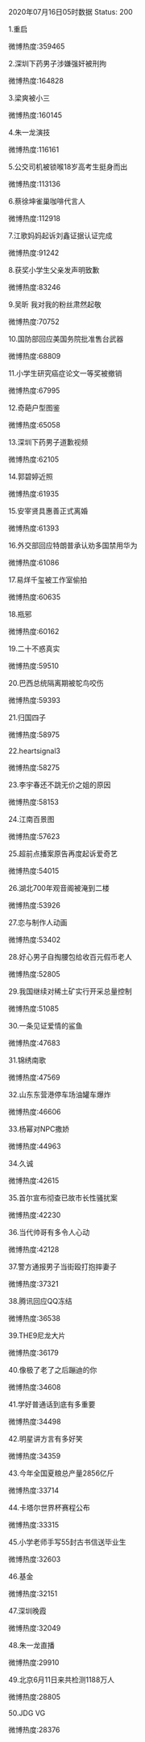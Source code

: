 2020年07月16日05时数据
Status: 200

1.重启

微博热度:359465

2.深圳下药男子涉嫌强奸被刑拘

微博热度:164828

3.梁爽被小三

微博热度:160145

4.朱一龙演技

微博热度:116161

5.公交司机被锁喉18岁高考生挺身而出

微博热度:113136

6.蔡徐坤雀巢咖啡代言人

微博热度:112918

7.江歌妈妈起诉刘鑫证据认证完成

微博热度:91242

8.获奖小学生父亲发声明致歉

微博热度:83246

9.吴昕 我对我的粉丝肃然起敬

微博热度:70752

10.国防部回应美国务院批准售台武器

微博热度:68809

11.小学生研究癌症论文一等奖被撤销

微博热度:67995

12.奇葩户型图鉴

微博热度:65058

13.深圳下药男子道歉视频

微博热度:62105

14.郭碧婷近照

微博热度:61935

15.安宰贤具惠善正式离婚

微博热度:61393

16.外交部回应特朗普承认劝多国禁用华为

微博热度:61086

17.易烊千玺被工作室偷拍

微博热度:60635

18.瓶邪

微博热度:60162

19.二十不惑真实

微博热度:59510

20.巴西总统隔离期被鸵鸟咬伤

微博热度:59393

21.归国四子

微博热度:58975

22.heartsignal3

微博热度:58275

23.李宇春还不跳无价之姐的原因

微博热度:58153

24.江南百景图

微博热度:57623

25.超前点播案原告再度起诉爱奇艺

微博热度:54015

26.湖北700年观音阁被淹到二楼

微博热度:53926

27.恋与制作人动画

微博热度:53402

28.好心男子自掏腰包给收百元假币老人

微博热度:52805

29.我国继续对稀土矿实行开采总量控制

微博热度:51085

30.一条见证爱情的鲨鱼

微博热度:47683

31.锦绣南歌

微博热度:47569

32.山东东营港停车场油罐车爆炸

微博热度:46606

33.杨幂对NPC撒娇

微博热度:44963

34.久诚

微博热度:42615

35.首尔宣布彻查已故市长性骚扰案

微博热度:42230

36.当代帅哥有多令人心动

微博热度:42128

37.警方通报男子当街殴打抱摔妻子

微博热度:37321

38.腾讯回应QQ冻结

微博热度:36538

39.THE9尼龙大片

微博热度:36179

40.像极了老了之后蹦迪的你

微博热度:34608

41.学好普通话到底有多重要

微博热度:34498

42.明星讲方言有多好笑

微博热度:34359

43.今年全国夏粮总产量2856亿斤

微博热度:33714

44.卡塔尔世界杯赛程公布

微博热度:33315

45.小学老师手写55封古书信送毕业生

微博热度:32603

46.基金

微博热度:32151

47.深圳晚霞

微博热度:32049

48.朱一龙直播

微博热度:29910

49.北京6月11日来共检测1188万人

微博热度:28805

50.JDG VG

微博热度:28376

